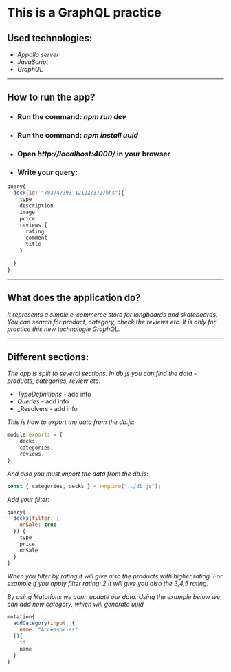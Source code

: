 # **This is a GraphQL practice**
## Used technologies:
- _Appollo server_
- _JavaScript_
- _GraphQL_
---
## How to run the app? 
 - ### Run the command: _npm run dev_
 - ### Run the command: _npm install uuid_
 - ### Open _http://localhost:4000/_ in your browser
 - ### Write your query: 
```javascript
query{
  deck(id: "783747393-1212273727hhs"){
    type
    description
    image
    price
    reviews {
      rating
      comment
      title
    }
    
  }
}
```

---
## What does the application do?
_It represents a simple e-commerce store for longboards and skateboards. You can search for product, category, check the reviews etc. It is only for practice this new technologie GraphQL_.

---
## Different sections:
_The app is split to several sections. In db.js you can find the data - products, categories, review etc_.
 - _TypeDefinitions_ - add info
 - _Queries_ - add info 
 - _Resolvers - add info

_This is how to export the data from the db.js_:
```javascript
module.exports = {
    decks,
    categories,
    reviews,
};
```
_And also you must import the data from the db.js_:
```javascript
const { categories, decks } = require("../db.js");
```

_Add your filter_:
```javascript
query{
  decks(filter: {
    onSale: true
  }) {
    type
    price
    onSale
  }
}
```
_When you filter by rating it will give also the products with higher rating.
For example if you apply filter rating: 2 it will give you also the 3,4,5 rating_.

_By using Mutations we cann update our data. Using the example below we can add new category, which
will generate uuid_
```javascript
mutation{
  addCategory(input: {
    name: "Accessories"
  }){
    id
    name
  } 
}
```
